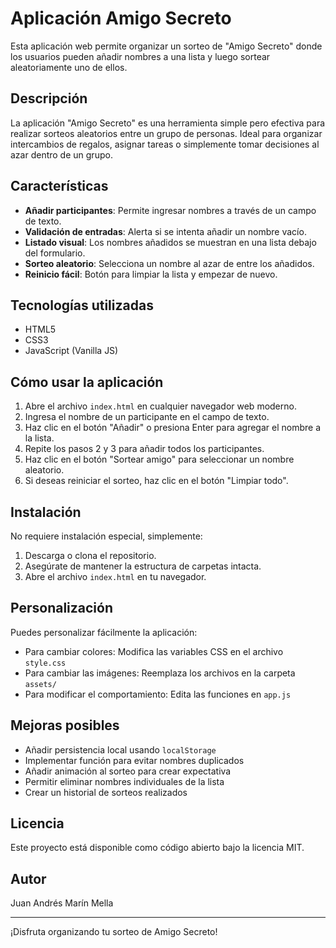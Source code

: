 # Aplicación Amigo Secreto

Esta aplicación web permite organizar un sorteo de "Amigo Secreto" donde los usuarios pueden añadir nombres a una lista y luego sortear aleatoriamente uno de ellos.

## Descripción

La aplicación "Amigo Secreto" es una herramienta simple pero efectiva para realizar sorteos aleatorios entre un grupo de personas. Ideal para organizar intercambios de regalos, asignar tareas o simplemente tomar decisiones al azar dentro de un grupo.

## Características

- **Añadir participantes**: Permite ingresar nombres a través de un campo de texto.
- **Validación de entradas**: Alerta si se intenta añadir un nombre vacío.
- **Listado visual**: Los nombres añadidos se muestran en una lista debajo del formulario.
- **Sorteo aleatorio**: Selecciona un nombre al azar de entre los añadidos.
- **Reinicio fácil**: Botón para limpiar la lista y empezar de nuevo.

## Tecnologías utilizadas

- HTML5
- CSS3
- JavaScript (Vanilla JS)

## Cómo usar la aplicación

1. Abre el archivo `index.html` en cualquier navegador web moderno.
2. Ingresa el nombre de un participante en el campo de texto.
3. Haz clic en el botón "Añadir" o presiona Enter para agregar el nombre a la lista.
4. Repite los pasos 2 y 3 para añadir todos los participantes.
5. Haz clic en el botón "Sortear amigo" para seleccionar un nombre aleatorio.
6. Si deseas reiniciar el sorteo, haz clic en el botón "Limpiar todo".

## Instalación

No requiere instalación especial, simplemente:

1. Descarga o clona el repositorio.
2. Asegúrate de mantener la estructura de carpetas intacta.
3. Abre el archivo `index.html` en tu navegador.

## Personalización

Puedes personalizar fácilmente la aplicación:

- Para cambiar colores: Modifica las variables CSS en el archivo `style.css`
- Para cambiar las imágenes: Reemplaza los archivos en la carpeta `assets/`
- Para modificar el comportamiento: Edita las funciones en `app.js`

## Mejoras posibles

- Añadir persistencia local usando `localStorage`
- Implementar función para evitar nombres duplicados
- Añadir animación al sorteo para crear expectativa
- Permitir eliminar nombres individuales de la lista
- Crear un historial de sorteos realizados

## Licencia

Este proyecto está disponible como código abierto bajo la licencia MIT.

## Autor

Juan Andrés Marín Mella

---

¡Disfruta organizando tu sorteo de Amigo Secreto!
